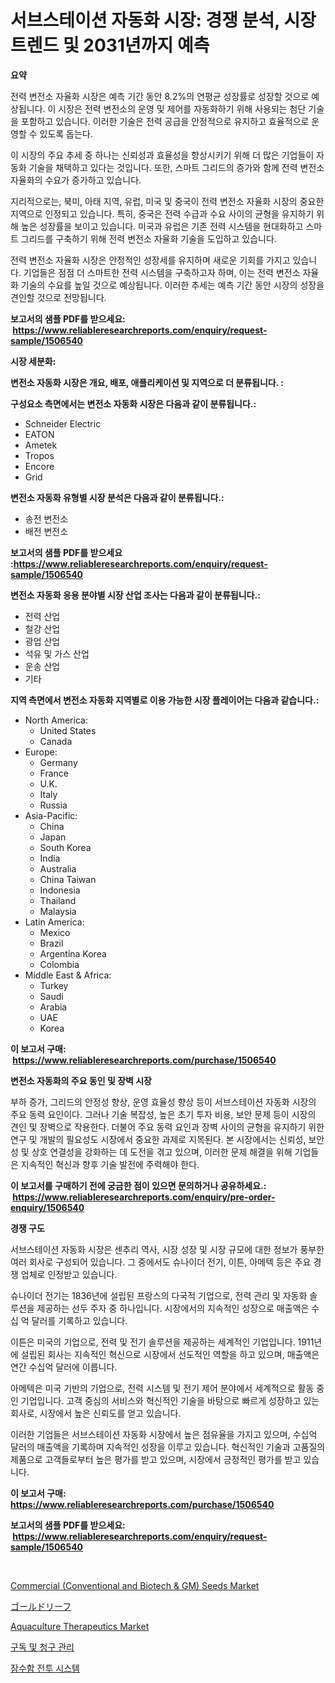 <p><h1>서브스테이션 자동화 시장: 경쟁 분석, 시장 트렌드 및 2031년까지 예측</h1></p><p><strong>요약</strong></p>
<p><p>전력 변전소 자율화 시장은 예측 기간 동안 8.2%의 연평균 성장률로 성장할 것으로 예상됩니다. 이 시장은 전력 변전소의 운영 및 제어를 자동화하기 위해 사용되는 첨단 기술을 포함하고 있습니다. 이러한 기술은 전력 공급을 안정적으로 유지하고 효율적으로 운영할 수 있도록 돕는다.</p><p>이 시장의 주요 추세 중 하나는 신뢰성과 효율성을 향상시키기 위해 더 많은 기업들이 자동화 기술을 채택하고 있다는 것입니다. 또한, 스마트 그리드의 증가와 함께 전력 변전소 자율화의 수요가 증가하고 있습니다.</p><p>지리적으로는, 북미, 아태 지역, 유럽, 미국 및 중국이 전력 변전소 자율화 시장의 중요한 지역으로 인정되고 있습니다. 특히, 중국은 전력 수급과 수요 사이의 균형을 유지하기 위해 높은 성장률을 보이고 있습니다. 미국과 유럽은 기존 전력 시스템을 현대화하고 스마트 그리드를 구축하기 위해 전력 변전소 자율화 기술을 도입하고 있습니다.</p><p>전력 변전소 자율화 시장은 안정적인 성장세를 유지하며 새로운 기회를 가지고 있습니다. 기업들은 점점 더 스마트한 전력 시스템을 구축하고자 하며, 이는 전력 변전소 자율화 기술의 수요를 높일 것으로 예상됩니다. 이러한 추세는 예측 기간 동안 시장의 성장을 견인할 것으로 전망됩니다.</p></p>
<p><strong>보고서의 샘플 PDF를 받으세요: &nbsp;<a href="https://www.reliableresearchreports.com/enquiry/request-sample/1506540">https://www.reliableresearchreports.com/enquiry/request-sample/1506540</a></strong></p>
<p><strong>시장 세분화:</strong></p>
<p><strong> 변전소 자동화 시장은 개요, 배포, 애플리케이션 및 지역으로 더 분류됩니다. :</strong></p>
<p><strong>구성요소 측면에서는 변전소 자동화 시장은 다음과 같이 분류됩니다.:</strong></p>
<p><ul><li>Schneider Electric</li><li>EATON</li><li>Ametek</li><li>Tropos</li><li>Encore</li><li>Grid</li></ul></p>
<p><strong> 변전소 자동화 유형별 시장 분석은 다음과 같이 분류됩니다.:</strong></p>
<p><ul><li>송전 변전소</li><li>배전 변전소</li></ul></p>
<p><strong>보고서의 샘플 PDF를 받으세요 :<a href="https://www.reliableresearchreports.com/enquiry/request-sample/1506540">https://www.reliableresearchreports.com/enquiry/request-sample/1506540</a></strong></p>
<p><strong> 변전소 자동화 응용 분야별 시장 산업 조사는 다음과 같이 분류됩니다.:</strong></p>
<p><ul><li>전력 산업</li><li>철강 산업</li><li>광업 산업</li><li>석유 및 가스 산업</li><li>운송 산업</li><li>기타</li></ul></p>
<p><strong>지역 측면에서 변전소 자동화 지역별로 이용 가능한 시장 플레이어는 다음과 같습니다.:</strong></p>
<p><ul>
    <li>
        North America:
        <ul>
            <li>United States</li>
            <li>Canada</li>
        </ul>
    </li>
    <li>
        Europe:
        <ul>
            <li>Germany</li>
            <li>France</li>
            <li>U.K.</li>
            <li>Italy</li>
            <li>Russia</li>
        </ul>
    </li>
    <li>
        Asia-Pacific:
        <ul>
            <li>China</li>
            <li>Japan</li>
            <li>South Korea</li>
            <li>India</li>
            <li>Australia</li>
            <li>China Taiwan</li>
            <li>Indonesia</li>
            <li>Thailand</li>
            <li>Malaysia</li>
        </ul>
    </li>
    <li>
        Latin America:
        <ul>
            <li>Mexico</li>
            <li>Brazil</li>
            <li>Argentina Korea</li>
            <li>Colombia</li>
        </ul>
    </li>
    <li>
        Middle East & Africa:
        <ul>
            <li>Turkey</li>
            <li>Saudi</li>
            <li>Arabia</li>
            <li>UAE</li>
            <li>Korea</li>
        </ul>
    </li>
    </ul></p>
<p><strong>이 보고서 구매: &nbsp;<a href="https://www.reliableresearchreports.com/purchase/1506540">https://www.reliableresearchreports.com/purchase/1506540</a></strong></p>
<p><strong>변전소 자동화의 주요 동인 및 장벽 시장</strong></p>
<p><p>부하 증가, 그리드의 안정성 향상, 운영 효율성 향상 등이 서브스테이션 자동화 시장의 주요 동력 요인이다. 그러나 기술 복잡성, 높은 초기 투자 비용, 보안 문제 등이 시장의 견인 및 장벽으로 작용한다. 더불어 주요 동력 요인과 장벽 사이의 균형을 유지하기 위한 연구 및 개발의 필요성도 시장에서 중요한 과제로 지목된다. 본 시장에서는 신뢰성, 보안성 및 상호 연결성을 강화하는 데 도전을 겪고 있으며, 이러한 문제 해결을 위해 기업들은 지속적인 혁신과 향후 기술 발전에 주력해야 한다.</p></p>
<p><strong>이 보고서를 구매하기 전에 궁금한 점이 있으면 문의하거나 공유하세요.: &nbsp;<a href="https://www.reliableresearchreports.com/enquiry/pre-order-enquiry/1506540">https://www.reliableresearchreports.com/enquiry/pre-order-enquiry/1506540</a></strong></p>
<p><strong>경쟁 구도</strong></p>
<p><p>서브스테이션 자동화 시장은 센추리 역사, 시장 성장 및 시장 규모에 대한 정보가 풍부한 여러 회사로 구성되어 있습니다. 그 중에서도 슈나이더 전기, 이튼, 아메텍 등은 주요 경쟁 업체로 인정받고 있습니다.</p><p>슈나이더 전기는 1836년에 설립된 프랑스의 다국적 기업으로, 전력 관리 및 자동화 솔루션을 제공하는 선두 주자 중 하나입니다. 시장에서의 지속적인 성장으로 매출액은 수십 억 달러를 기록하고 있습니다.</p><p>이튼은 미국의 기업으로, 전력 및 전기 솔루션을 제공하는 세계적인 기업입니다. 1911년에 설립된 회사는 지속적인 혁신으로 시장에서 선도적인 역할을 하고 있으며, 매출액은 연간 수십억 달러에 이릅니다.</p><p>아메텍은 미국 기반의 기업으로, 전력 시스템 및 전기 제어 분야에서 세계적으로 활동 중인 기업입니다. 고객 중심의 서비스와 혁신적인 기술을 바탕으로 빠르게 성장하고 있는 회사로, 시장에서 높은 신뢰도를 얻고 있습니다.</p><p>이러한 기업들은 서브스테이션 자동화 시장에서 높은 점유율을 가지고 있으며, 수십억 달러의 매출액을 기록하며 지속적인 성장을 이루고 있습니다. 혁신적인 기술과 고품질의 제품으로 고객들로부터 높은 평가를 받고 있으며, 시장에서 긍정적인 평가를 받고 있습니다.</p></p>
<p><strong>이 보고서 구매: &nbsp; <a href="https://www.reliableresearchreports.com/purchase/1506540">https://www.reliableresearchreports.com/purchase/1506540</a></strong></p>
<p><strong>보고서의 샘플 PDF를 받으세요: &nbsp;<a href="https://www.reliableresearchreports.com/enquiry/request-sample/1506540">https://www.reliableresearchreports.com/enquiry/request-sample/1506540</a></strong><strong></strong></p>
<p>&nbsp;</p>
<p><p><a href="https://issuu.com/reportprime-2/docs/commercial-conventional-and-biotech-gm-seeds-marke">Commercial (Conventional and Biotech & GM) Seeds Market</a></p><p><a href="https://github.com/schmahlson/Market-Research-Report-List-1/blob/main/51056589014.md">ゴールドリーフ</a></p><p><a href="https://issuu.com/reportprime-2/docs/aquaculture-therapeutics-market-size-2030.pptx">Aquaculture Therapeutics Market</a></p><p><a href="https://github.com/Howaoole34545/Market-Research-Report-List-1/blob/main/32024388209.md">구독 및 청구 관리</a></p><p><a href="https://github.com/vs2869dizt0/Market-Research-Report-List-1/blob/main/21654488208.md">잠수함 전투 시스템</a></p></p>